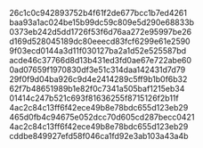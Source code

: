 26c1c0c942893752b4f61f2de677bcc1b7ed4261
baa93a1ac024be15b99dc59c809e5d290e68833b
0373eb242d5dd1726f53f6d76aa272e95997be26
d169d528045189dc80eeecd83fcf6299e61e2590
9f03ecd0144a3d11f030127ba2a1d52e525587bd
acde46c37766d8d13b431ed3fd0ae67e722abe60
0ad07659f1970830df3e51c314daa142431d7d79
29f0f9d04ba926c9d4e2414289c5ff9b1b0f6b32
62f7b48651989b1e82f0c7341a505baf1215eb34
01414c247b521c693f81636255f8715126f2b11f
4ac2c84c13ff6f42ece49b8e78bdc655d123eb29
465d0fb4c94675e052dcc70d605cd287becc0421
4ac2c84c13ff6f42ece49b8e78bdc655d123eb29
cddbe849927efd58f046ca1fd92e3ab103a43a4b
